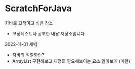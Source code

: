 # ScratchForJava

자바로 끄적이고 싶은 장소
- 코딩테스트나 공부한 내용 저장소입니다.

2022-11-01 새벽
- 자바의 직렬화란?
- ArrayList 구현해보고 재정의 필요해보이는 요소 알아보기 (미완)
